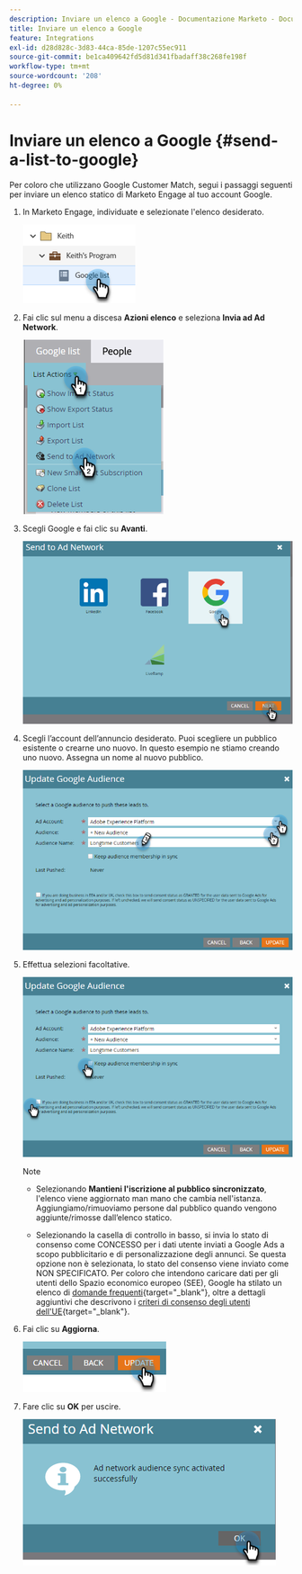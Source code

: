 ```yaml
---
description: Inviare un elenco a Google - Documentazione Marketo - Documentazione del prodotto
title: Inviare un elenco a Google
feature: Integrations
exl-id: d28d828c-3d83-44ca-85de-1207c55ec911
source-git-commit: be1ca409642fd5d81d341fbadaff38c268fe198f
workflow-type: tm+mt
source-wordcount: '208'
ht-degree: 0%

---
```


# Inviare un elenco a Google {#send-a-list-to-google}

Per coloro che utilizzano Google Customer Match, segui i passaggi seguenti per inviare un elenco statico di Marketo Engage al tuo account Google.

1. In Marketo Engage, individuate e selezionate l&#39;elenco desiderato.

   ![](assets/send-a-list-to-google-1.png)

1. Fai clic sul menu a discesa **Azioni elenco** e seleziona **Invia ad Ad Network**.

   ![](assets/send-a-list-to-google-2.png)

1. Scegli Google e fai clic su **Avanti**.

   ![](assets/send-a-list-to-google-3.png)

1. Scegli l’account dell’annuncio desiderato. Puoi scegliere un pubblico esistente o crearne uno nuovo. In questo esempio ne stiamo creando uno nuovo. Assegna un nome al nuovo pubblico.

   ![](assets/send-a-list-to-google-4.png)

1. Effettua selezioni facoltative.

   ![](assets/send-a-list-to-google-5.png)

   >[!NOTE]
   >
   >* Selezionando **Mantieni l&#39;iscrizione al pubblico sincronizzato**, l&#39;elenco viene aggiornato man mano che cambia nell&#39;istanza. Aggiungiamo/rimuoviamo persone dal pubblico quando vengono aggiunte/rimosse dall’elenco statico.
   >
   >* Selezionando la casella di controllo in basso, si invia lo stato di consenso come CONCESSO per i dati utente inviati a Google Ads a scopo pubblicitario e di personalizzazione degli annunci. Se questa opzione non è selezionata, lo stato del consenso viene inviato come NON SPECIFICATO. Per coloro che intendono caricare dati per gli utenti dello Spazio economico europeo (SEE), Google ha stilato un elenco di [domande frequenti](https://support.google.com/google-ads/answer/14310715){target="_blank"}, oltre a dettagli aggiuntivi che descrivono i [criteri di consenso degli utenti dell&#39;UE](https://www.google.com/about/company/user-consent-policy/){target="_blank"}.

1. Fai clic su **Aggiorna**.

   ![](assets/send-a-list-to-google-6.png)

1. Fare clic su **OK** per uscire.

   ![](assets/send-a-list-to-google-7.png)
